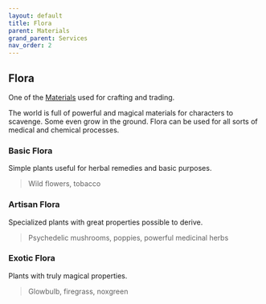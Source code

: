 ```yaml
---
layout: default
title: Flora
parent: Materials
grand_parent: Services
nav_order: 2
---
```

## Flora
One of the [Materials](Materials) used for crafting and trading.

The world is full of powerful and magical materials for characters to scavenge. Some even grow in the ground. Flora can be used for all sorts of medical and chemical processes.

### Basic Flora
Simple plants useful for herbal remedies and basic purposes.

> Wild flowers, tobacco

### Artisan Flora
Specialized plants with great properties possible to derive.

> Psychedelic mushrooms, poppies, powerful medicinal herbs

### Exotic Flora
Plants with truly magical properties.

> Glowbulb, firegrass, noxgreen